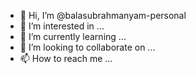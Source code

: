 - 👋 Hi, I’m @balasubrahmanyam-personal
- 👀 I’m interested in ...
- 🌱 I’m currently learning ...
- 💞️ I’m looking to collaborate on ...
- 📫 How to reach me ...

<!---
balasubrahmanyam-personal/balasubrahmanyam-personal is a ✨ special ✨ repository because its `README.md` (this file) appears on your GitHub profile.
You can click the Preview link to take a look at your changes.
--->
